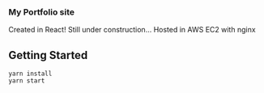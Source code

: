 ### My Portfolio site

Created in React! Still under construction...
Hosted in AWS EC2 with nginx

## Getting Started

```
yarn install
yarn start
```